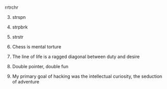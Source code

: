 rrtrchr

3. strspn

4. strpbrk

5. strstr

6. Chess is mental torture

7. The line of life is a ragged diagonal between duty and desire

8. Double pointer, double fun

9. My primary goal of hacking was the intellectual curiosity, the seduction of adventure


